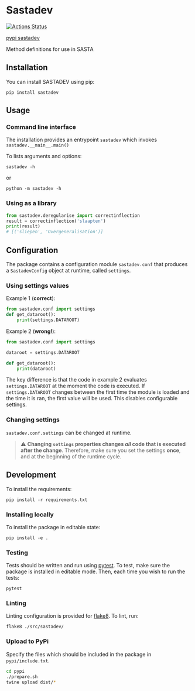 # Sastadev

[![Actions Status](https://github.com/UUDigitalHumanitieslab/sastadev/workflows/Unit%20tests/badge.svg)](https://github.com/UUDigitalHumanitieslab/sastadev/actions)

[pypi sastadev](https://pypi.org/project/sastadev)

Method definitions for use in SASTA

## Installation
You can install SASTADEV using pip:
```
pip install sastadev
```

## Usage

### Command line interface
The installation provides an entrypoint `sastadev` which invokes `sastadev.__main__.main()`

To lists arguments and options:

```
sastadev -h
```
or
```
python -m sastadev -h
```

### Using as a library
```python
from sastadev.deregularise import correctinflection
result = correctinflection('slaapten')
print(result)
# [('sliepen', 'Overgeneralisation')]
```

## Configuration
The package contains a configuration module `sastadev.conf` that produces a `SastadevConfig` object at runtime, called `settings`.

### Using settings values
Example 1 (**correct**): 
```python
from sastadev.conf import settings
def get_dataroot():
    print(settings.DATAROOT)
```

Example 2 (**wrong!**):
```python
from sastadev.conf import settings

dataroot = settings.DATAROOT

def get_dataroot():
    print(dataroot)
```

The key difference is that the code in example 2 evaluates `settings.DATAROOT` at the moment the code is executed. If `settings.DATAROOT` changes between the first time the module is loaded and the time it is ran, the first value will be used. This disables configurable settings.


### Changing settings
`sastadev.conf.settings` can be changed at runtime. 
> :warning: **Changing `settings` properties changes _all_ code that is executed after the change**. Therefore, make sure you set the settings **once**, and at the beginning of the runtime cycle.  

## Development
To install the requirements:
```
pip install -r requirements.txt
```

### Installing locally
To install the package in editable state:
```
pip install -e .
```

### Testing
Tests should be written and run using [pytest](https://docs.pytest.org/).
To test, make sure the package is installed in editable mode.
Then, each time you wish to run the tests:
```
pytest
```

### Linting
Linting configuration is provided for [flake8](https://flake8.pycqa.org/en/latest/).
To lint, run:
```
flake8 ./src/sastadev/
```

### Upload to PyPi

Specify the files which should be included in the package in `pypi/include.txt`.

```bash
cd pypi
./prepare.sh
twine upload dist/*
```
